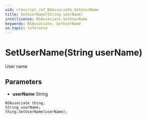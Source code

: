 ```yaml
---
uid: crmscript_ref_NSAssociate_SetUserName
title: SetUserName(String userName)
intellisense: NSAssociate.SetUserName
keywords: NSAssociate, GetUserName
so.topic: reference
---
```


# SetUserName(String userName)

User name

## Parameters

* **userName** String

```crmscript
NSAssociate thing;
String userName;
thing.SetUserName(userName);
```

